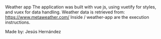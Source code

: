 Weather app
The application was built with vue js, using vuetify for styles, and vuex for data handling.
Weather data is retrieved from: https://www.metaweather.com/
Inside / weather-app are the execution instructions.

Made by: Jesús Hernández
